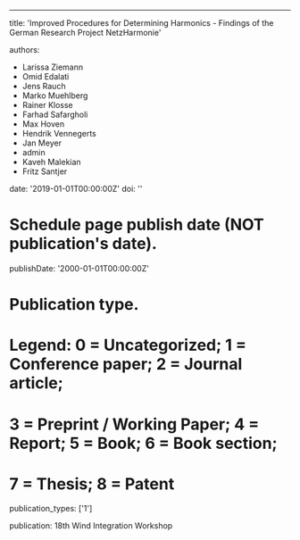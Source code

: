 ---
title: 'Improved Procedures for Determining Harmonics - Findings of the German Research Project NetzHarmonie'

authors:
  - Larissa Ziemann
  - Omid Edalati
  - Jens Rauch
  - Marko Muehlberg
  - Rainer Klosse
  - Farhad Safargholi
  - Max Hoven
  - Hendrik Vennegerts
  - Jan Meyer
  - admin
  - Kaveh Malekian
  - Fritz Santjer

date: '2019-01-01T00:00:00Z'
doi: ''

# Schedule page publish date (NOT publication's date).
publishDate: '2000-01-01T00:00:00Z'

# Publication type.
# Legend: 0 = Uncategorized; 1 = Conference paper; 2 = Journal article;
# 3 = Preprint / Working Paper; 4 = Report; 5 = Book; 6 = Book section;
# 7 = Thesis; 8 = Patent
publication_types: ['1']

publication: 18th Wind Integration Workshop
